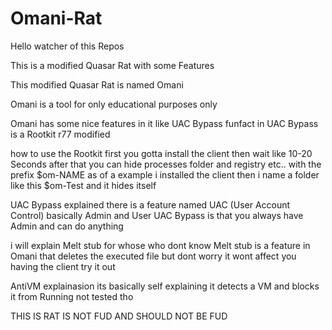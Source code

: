 # Omani-Rat

Hello watcher of this Repos

This is a modified Quasar Rat with some Features

This modified Quasar Rat is named Omani

Omani is a tool for only educational purposes only

Omani has some nice features in it like UAC Bypass funfact in UAC Bypass is a Rootkit r77 modified 

how to use the Rootkit first you gotta install the client then wait like 10-20 Seconds after that you can hide processes folder and registry etc.. with the prefix $om-NAME as of a example i installed the client then i name a folder like this $om-Test and it hides itself

UAC Bypass explained there is a feature named UAC (User Account Control) basically Admin and User UAC Bypass is that you always have Admin and can do anything

i will explain Melt stub for whose who dont know Melt stub is a feature in Omani that deletes the executed file but dont worry it wont affect you having the client try it out

AntiVM explainasion its basically self explaining it detects a VM and blocks it from Running not tested tho

THIS IS RAT IS NOT FUD AND SHOULD NOT BE FUD
